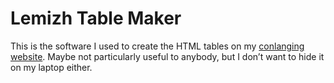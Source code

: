 # Lemizh Table Maker
This is the software I used to create the HTML tables on my [conlanging website](https://lemizh.conlang.org/). Maybe not particularly useful to anybody, but I don’t want to hide it on my laptop either.
